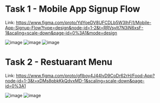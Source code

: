 # Task 1 - Mobile App Signup Flow
Link: https://www.figma.com/proto/YdYoeDV8UFCDLb5W3lhFj1/Mobile-App-Signup-Flow?type=design&node-id=1-2&t=RRVsyIt7N3iN6xsF-1&scaling=scale-down&page-id=0%3A1&mode=design

![image](https://github.com/subhash0192/CODSOFT/assets/139642404/c7f4b965-a8c8-42c4-8038-070f7a01a86a)
![image](https://github.com/subhash0192/CODSOFT/assets/139642404/bc005f97-f06b-4dba-9307-f64fb1bd1852)
![image](https://github.com/subhash0192/CODSOFT/assets/139642404/4fcef220-54af-4ac8-8f10-a21129226f27)


# Task 2 - Restuarant Menu
Link: https://www.figma.com/proto/gfIboy4J44lvD9CoDr62rH/Food-App?node-id=1-3&t=xDMs8pbkKkQdvxMD-1&scaling=scale-down&page-id=0%3A1

![image](https://github.com/subhash0192/CODSOFT/assets/139642404/b8a2a94c-622c-4597-8a29-075201f74b2f)
![image](https://github.com/subhash0192/CODSOFT/assets/139642404/ee1b445a-8052-42ed-89ea-822ebf9196b0)

